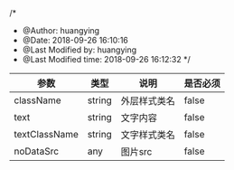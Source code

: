 /\*

- @Author: huangying
- @Date: 2018-09-26 16:10:16
- @Last Modified by: huangying
- @Last Modified time: 2018-09-26 16:12:32
  \*/

| 参数          | 类型   | 说明     | 是否必须 |
| ------------- | ------ | -------- | -------- |
| className     | string | 外层样式类名 | false    |
| text          | string | 文字内容 | false    |
| textClassName | string | 文字样式类名 | false    |
| noDataSrc     | any | 图片src | false    |

```<NGNoData className="poolconfig_responsible_noData" text="额...内容空空如也"/>

```
